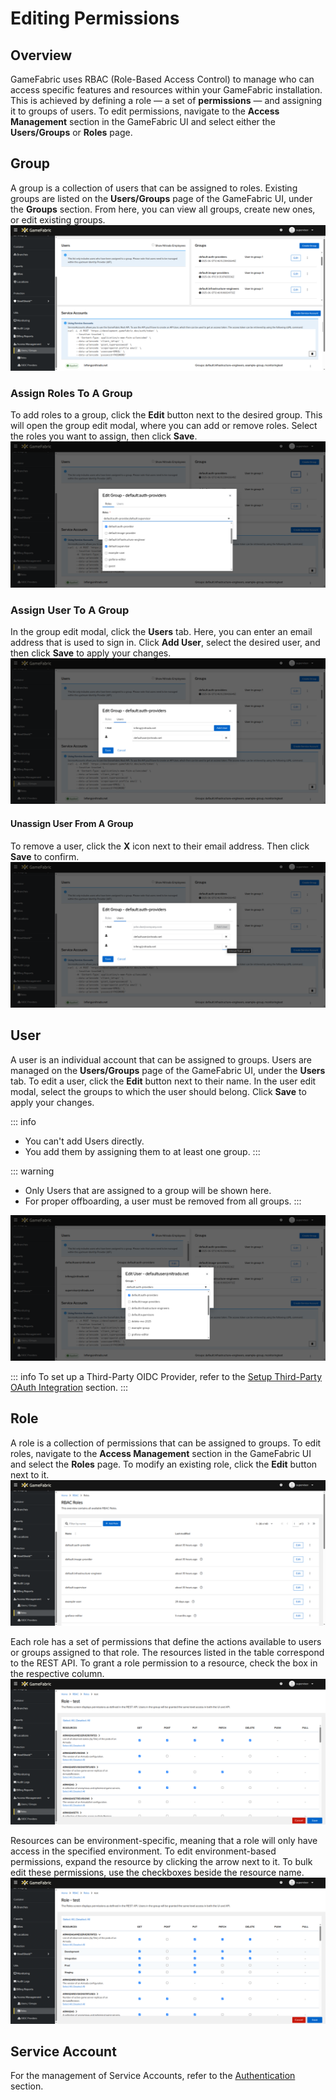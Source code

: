 # Editing Permissions

## Overview

GameFabric uses RBAC (Role-Based Access Control) to manage who can access specific features and resources within your GameFabric installation.
This is achieved by defining a role — a set of **permissions** — and assigning it to groups of users.
To edit permissions, navigate to the **Access Management** section in the GameFabric UI and select either the **Users/Groups** or **Roles** page.

## Group

A group is a collection of users that can be assigned to roles.
Existing groups are listed on the **Users/Groups** page of the GameFabric UI, under the **Groups** section.
From here, you can view all groups, create new ones, or edit existing groups.
![groups-overview.png](images/permissions/groups-overview.png)

### Assign Roles To A Group

To add roles to a group, click the **Edit** button next to the desired group.
This will open the group edit modal, where you can add or remove roles. Select the roles you want to assign, then click **Save**.
![add-role-to-group.png](images/permissions/add-role-to-group.png)

### Assign User To A Group

In the group edit modal, click the **Users** tab. Here, you can enter an email address that is used to sign in.
Click **Add User**, select the desired user, and then click **Save** to apply your changes.
![add-user-to-group.png](images/permissions/add-user-to-group.png)

#### Unassign User From A Group

To remove a user, click the **X** icon next to their email address. Then click **Save** to confirm.
![remove-user-from-group.png](images/permissions/remove-user-from-group.png)

## User

A user is an individual account that can be assigned to groups.
Users are managed on the **Users/Groups** page of the GameFabric UI, under the **Users** tab.
To edit a user, click the **Edit** button next to their name. In the user edit modal, select the groups to which the user should belong.
Click **Save** to apply your changes.

::: info
- You can't add Users directly.
- You add them by assigning them to at least one group.
:::

::: warning
- Only Users that are assigned to a group will be shown here.
- For proper offboarding, a user must be removed from all groups.
:::

![add-groups-to-user.png](images/permissions/add-groups-to-user.png)

::: info
To set up a Third-Party OIDC Provider, refer to the [Setup Third-Party OAuth Integration](setup-third-party-oauth.md) section.
:::

## Role

A role is a collection of permissions that can be assigned to groups.
To edit roles, navigate to the **Access Management** section in the GameFabric UI and select the **Roles** page.
To modify an existing role, click the **Edit** button next to it.
![roles-overview.png](images/permissions/roles-overview.png)

Each role has a set of permissions that define the actions available to users or groups assigned to that role.
The resources listed in the table correspond to the REST API. To grant a role permission to a resource, check the box in the respective column.
![edit-role.png](images/permissions/edit-role.png)


Resources can be environment-specific, meaning that a role will only have access in the specified environment.
To edit environment-based permissions, expand the resource by clicking the arrow next to it.
To bulk edit these permissions, use the checkboxes beside the resource name.
![edit-role-env-based.png](images/permissions/edit-role-env-based.png)

## Service Account

For the management of Service Accounts, refer to the [Authentication](authentication.md) section.
